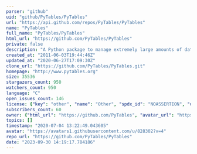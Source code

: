 ```yaml
---
parser: "github"
uid: "github/PyTables/PyTables"
url: "https://api.github.com/repos/PyTables/PyTables"
name: "PyTables"
full_name: "PyTables/PyTables"
html_url: "https://github.com/PyTables/PyTables"
private: false
description: "A Python package to manage extremely large amounts of data"
created_at: "2011-06-03T19:44:46Z"
updated_at: "2020-06-27T17:09:30Z"
clone_url: "https://github.com/PyTables/PyTables.git"
homepage: "http://www.pytables.org"
size: 35536
stargazers_count: 950
watchers_count: 950
language: "C"
open_issues_count: 146
license: {"key": "other", "name": "Other", "spdx_id": "NOASSERTION", "url": null, "node_id": "MDc6TGljZW5zZTA="}
subscribers_count: 60
owner: {"html_url": "https://github.com/PyTables", "avatar_url": "https://avatars1.githubusercontent.com/u/828302?v=4", "login": "PyTables", "type": "Organization"}
topics: []
timestamp: "2020-07-04 13:22:49.043605"
avatar: "https://avatars1.githubusercontent.com/u/828302?v=4"
repo_url: "https://github.com/PyTables/PyTables"
date: "2023-09-30 14:19:17.784186"
---
```

